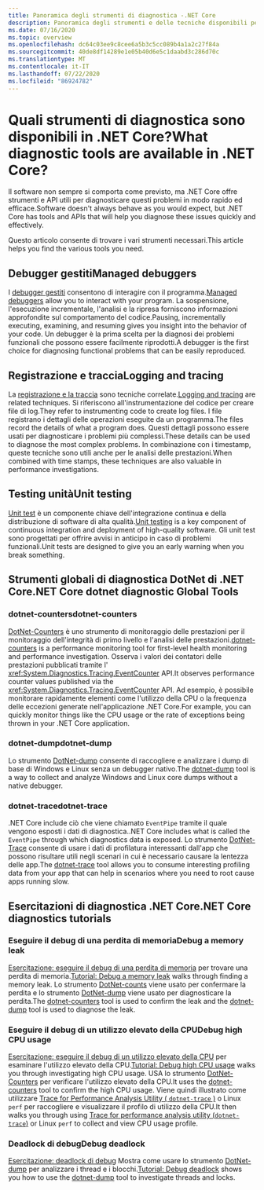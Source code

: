 ```yaml
---
title: Panoramica degli strumenti di diagnostica -.NET Core
description: Panoramica degli strumenti e delle tecniche disponibili per la diagnosi delle applicazioni .NET Core.
ms.date: 07/16/2020
ms.topic: overview
ms.openlocfilehash: dc64c03ee9c8cee6a5b3c5cc089b4a1a2c27f84a
ms.sourcegitcommit: 40de8df14289e1e05b40d6e5c1daabd3c286d70c
ms.translationtype: MT
ms.contentlocale: it-IT
ms.lasthandoff: 07/22/2020
ms.locfileid: "86924782"
---
```

# <a name="what-diagnostic-tools-are-available-in-net-core"></a><span data-ttu-id="96028-103">Quali strumenti di diagnostica sono disponibili in .NET Core?</span><span class="sxs-lookup"><span data-stu-id="96028-103">What diagnostic tools are available in .NET Core?</span></span>

<span data-ttu-id="96028-104">Il software non sempre si comporta come previsto, ma .NET Core offre strumenti e API utili per diagnosticare questi problemi in modo rapido ed efficace.</span><span class="sxs-lookup"><span data-stu-id="96028-104">Software doesn't always behave as you would expect, but .NET Core has tools and APIs that will help you diagnose these issues quickly and effectively.</span></span>

<span data-ttu-id="96028-105">Questo articolo consente di trovare i vari strumenti necessari.</span><span class="sxs-lookup"><span data-stu-id="96028-105">This article helps you find the various tools you need.</span></span>

## <a name="managed-debuggers"></a><span data-ttu-id="96028-106">Debugger gestiti</span><span class="sxs-lookup"><span data-stu-id="96028-106">Managed debuggers</span></span>

<span data-ttu-id="96028-107">I [debugger gestiti](managed-debuggers.md) consentono di interagire con il programma.</span><span class="sxs-lookup"><span data-stu-id="96028-107">[Managed debuggers](managed-debuggers.md) allow you to interact with your program.</span></span> <span data-ttu-id="96028-108">La sospensione, l'esecuzione incrementale, l'analisi e la ripresa forniscono informazioni approfondite sul comportamento del codice.</span><span class="sxs-lookup"><span data-stu-id="96028-108">Pausing, incrementally executing, examining,  and resuming gives you insight into the behavior of your code.</span></span> <span data-ttu-id="96028-109">Un debugger è la prima scelta per la diagnosi dei problemi funzionali che possono essere facilmente riprodotti.</span><span class="sxs-lookup"><span data-stu-id="96028-109">A debugger is the first choice for diagnosing functional problems that can be easily reproduced.</span></span>

## <a name="logging-and-tracing"></a><span data-ttu-id="96028-110">Registrazione e traccia</span><span class="sxs-lookup"><span data-stu-id="96028-110">Logging and tracing</span></span>

<span data-ttu-id="96028-111">La [registrazione e la traccia](logging-tracing.md) sono tecniche correlate.</span><span class="sxs-lookup"><span data-stu-id="96028-111">[Logging and tracing](logging-tracing.md) are related techniques.</span></span> <span data-ttu-id="96028-112">Si riferiscono all'instrumentazione del codice per creare file di log.</span><span class="sxs-lookup"><span data-stu-id="96028-112">They refer to instrumenting code to create log files.</span></span> <span data-ttu-id="96028-113">I file registrano i dettagli delle operazioni eseguite da un programma.</span><span class="sxs-lookup"><span data-stu-id="96028-113">The files record the details of what a program does.</span></span> <span data-ttu-id="96028-114">Questi dettagli possono essere usati per diagnosticare i problemi più complessi.</span><span class="sxs-lookup"><span data-stu-id="96028-114">These details can be used to diagnose the most complex problems.</span></span> <span data-ttu-id="96028-115">In combinazione con i timestamp, queste tecniche sono utili anche per le analisi delle prestazioni.</span><span class="sxs-lookup"><span data-stu-id="96028-115">When combined with time stamps, these techniques are also valuable in performance investigations.</span></span>

## <a name="unit-testing"></a><span data-ttu-id="96028-116">Testing unità</span><span class="sxs-lookup"><span data-stu-id="96028-116">Unit testing</span></span>

<span data-ttu-id="96028-117">[Unit test](../testing/index.md) è un componente chiave dell'integrazione continua e della distribuzione di software di alta qualità.</span><span class="sxs-lookup"><span data-stu-id="96028-117">[Unit testing](../testing/index.md) is a key component of continuous integration and deployment of high-quality software.</span></span> <span data-ttu-id="96028-118">Gli unit test sono progettati per offrire avvisi in anticipo in caso di problemi funzionali.</span><span class="sxs-lookup"><span data-stu-id="96028-118">Unit tests are designed to give you an early warning when you break something.</span></span>

## <a name="net-core-dotnet-diagnostic-global-tools"></a><span data-ttu-id="96028-119">Strumenti globali di diagnostica DotNet di .NET Core</span><span class="sxs-lookup"><span data-stu-id="96028-119">.NET Core dotnet diagnostic Global Tools</span></span>

### <a name="dotnet-counters"></a><span data-ttu-id="96028-120">dotnet-counters</span><span class="sxs-lookup"><span data-stu-id="96028-120">dotnet-counters</span></span>

<span data-ttu-id="96028-121">[DotNet-Counters](dotnet-counters.md) è uno strumento di monitoraggio delle prestazioni per il monitoraggio dell'integrità di primo livello e l'analisi delle prestazioni.</span><span class="sxs-lookup"><span data-stu-id="96028-121">[dotnet-counters](dotnet-counters.md) is a performance monitoring tool for first-level health monitoring and performance investigation.</span></span> <span data-ttu-id="96028-122">Osserva i valori dei contatori delle prestazioni pubblicati tramite l' <xref:System.Diagnostics.Tracing.EventCounter> API.</span><span class="sxs-lookup"><span data-stu-id="96028-122">It observes performance counter values published via the <xref:System.Diagnostics.Tracing.EventCounter> API.</span></span> <span data-ttu-id="96028-123">Ad esempio, è possibile monitorare rapidamente elementi come l'utilizzo della CPU o la frequenza delle eccezioni generate nell'applicazione .NET Core.</span><span class="sxs-lookup"><span data-stu-id="96028-123">For example, you can quickly monitor things like the CPU usage or the rate of exceptions being thrown in your .NET Core application.</span></span>

### <a name="dotnet-dump"></a><span data-ttu-id="96028-124">dotnet-dump</span><span class="sxs-lookup"><span data-stu-id="96028-124">dotnet-dump</span></span>

<span data-ttu-id="96028-125">Lo strumento [DotNet-dump](dotnet-dump.md) consente di raccogliere e analizzare i dump di base di Windows e Linux senza un debugger nativo.</span><span class="sxs-lookup"><span data-stu-id="96028-125">The [dotnet-dump](dotnet-dump.md) tool is a way to collect and analyze Windows and Linux core dumps without a native debugger.</span></span>

### <a name="dotnet-trace"></a><span data-ttu-id="96028-126">dotnet-trace</span><span class="sxs-lookup"><span data-stu-id="96028-126">dotnet-trace</span></span>

<span data-ttu-id="96028-127">.NET Core include ciò che viene chiamato `EventPipe` tramite il quale vengono esposti i dati di diagnostica.</span><span class="sxs-lookup"><span data-stu-id="96028-127">.NET Core includes what is called the `EventPipe` through which diagnostics data is exposed.</span></span> <span data-ttu-id="96028-128">Lo strumento [DotNet-Trace](dotnet-trace.md) consente di usare i dati di profilatura interessanti dall'app che possono risultare utili negli scenari in cui è necessario causare la lentezza delle app.</span><span class="sxs-lookup"><span data-stu-id="96028-128">The [dotnet-trace](dotnet-trace.md) tool allows you to consume interesting profiling data from your app that can help in scenarios where you need to root cause apps running slow.</span></span>

## <a name="net-core-diagnostics-tutorials"></a><span data-ttu-id="96028-129">Esercitazioni di diagnostica .NET Core</span><span class="sxs-lookup"><span data-stu-id="96028-129">.NET Core diagnostics tutorials</span></span>

### <a name="debug-a-memory-leak"></a><span data-ttu-id="96028-130">Eseguire il debug di una perdita di memoria</span><span class="sxs-lookup"><span data-stu-id="96028-130">Debug a memory leak</span></span>

<span data-ttu-id="96028-131">[Esercitazione: eseguire il debug di una perdita di memoria](debug-memory-leak.md) per trovare una perdita di memoria.</span><span class="sxs-lookup"><span data-stu-id="96028-131">[Tutorial: Debug a memory leak](debug-memory-leak.md) walks through finding a memory leak.</span></span> <span data-ttu-id="96028-132">Lo strumento [DotNet-counts](dotnet-counters.md) viene usato per confermare la perdita e lo strumento [DotNet-dump](dotnet-dump.md) viene usato per diagnosticare la perdita.</span><span class="sxs-lookup"><span data-stu-id="96028-132">The [dotnet-counters](dotnet-counters.md) tool is used to confirm the leak and the [dotnet-dump](dotnet-dump.md) tool is used to diagnose the leak.</span></span>

### <a name="debug-high-cpu-usage"></a><span data-ttu-id="96028-133">Eseguire il debug di un utilizzo elevato della CPU</span><span class="sxs-lookup"><span data-stu-id="96028-133">Debug high CPU usage</span></span>

<span data-ttu-id="96028-134">[Esercitazione: eseguire il debug di un utilizzo elevato della CPU](debug-highcpu.md) per esaminare l'utilizzo elevato della CPU.</span><span class="sxs-lookup"><span data-stu-id="96028-134">[Tutorial: Debug high CPU usage](debug-highcpu.md) walks you through investigating high CPU usage.</span></span> <span data-ttu-id="96028-135">USA lo strumento [DotNet-Counters](dotnet-counters.md) per verificare l'utilizzo elevato della CPU.</span><span class="sxs-lookup"><span data-stu-id="96028-135">It uses the [dotnet-counters](dotnet-counters.md) tool to confirm the high CPU usage.</span></span> <span data-ttu-id="96028-136">Viene quindi illustrato come utilizzare [Trace for Performance Analysis Utility ( `dotnet-trace` )](dotnet-trace.md) o Linux `perf` per raccogliere e visualizzare il profilo di utilizzo della CPU.</span><span class="sxs-lookup"><span data-stu-id="96028-136">It then walks you through using [Trace for performance analysis utility (`dotnet-trace`)](dotnet-trace.md) or Linux `perf` to collect and view CPU usage profile.</span></span>

### <a name="debug-deadlock"></a><span data-ttu-id="96028-137">Deadlock di debug</span><span class="sxs-lookup"><span data-stu-id="96028-137">Debug deadlock</span></span>

<span data-ttu-id="96028-138">[Esercitazione: deadlock di debug](debug-deadlock.md) Mostra come usare lo strumento [DotNet-dump](dotnet-dump.md) per analizzare i thread e i blocchi.</span><span class="sxs-lookup"><span data-stu-id="96028-138">[Tutorial: Debug deadlock](debug-deadlock.md) shows you how to use the [dotnet-dump](dotnet-dump.md) tool to investigate threads and locks.</span></span>
